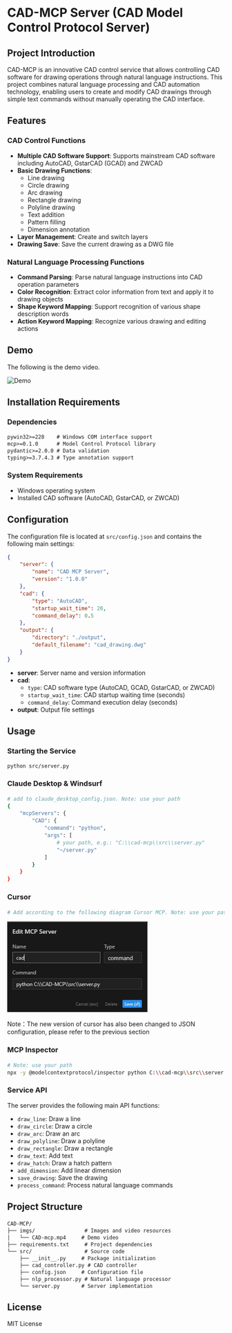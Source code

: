 # CAD-MCP Server (CAD Model Control Protocol Server)

## Project Introduction

CAD-MCP is an innovative CAD control service that allows controlling CAD software for drawing operations through natural language instructions. This project combines natural language processing and CAD automation technology, enabling users to create and modify CAD drawings through simple text commands without manually operating the CAD interface.

## Features

### CAD Control Functions

- **Multiple CAD Software Support**: Supports mainstream CAD software including AutoCAD, GstarCAD (GCAD) and ZWCAD
- **Basic Drawing Functions**:
  - Line drawing
  - Circle drawing
  - Arc drawing
  - Rectangle drawing
  - Polyline drawing
  - Text addition
  - Pattern filling
  - Dimension annotation
- **Layer Management**: Create and switch layers
- **Drawing Save**: Save the current drawing as a DWG file

### Natural Language Processing Functions

- **Command Parsing**: Parse natural language instructions into CAD operation parameters
- **Color Recognition**: Extract color information from text and apply it to drawing objects
- **Shape Keyword Mapping**: Support recognition of various shape description words
- **Action Keyword Mapping**: Recognize various drawing and editing actions

## Demo

The following is the demo video.

![Demo](imgs/demo.gif)

## Installation Requirements

### Dependencies

```
pywin32>=228    # Windows COM interface support
mcp>=0.1.0      # Model Control Protocol library
pydantic>=2.0.0 # Data validation
typing>=3.7.4.3 # Type annotation support
```

### System Requirements

- Windows operating system
- Installed CAD software (AutoCAD, GstarCAD, or ZWCAD)

## Configuration

The configuration file is located at `src/config.json` and contains the following main settings:

```json
{
    "server": {
        "name": "CAD MCP Server",
        "version": "1.0.0"
    },
    "cad": {
        "type": "AutoCAD",  
        "startup_wait_time": 20,
        "command_delay": 0.5
    },
    "output": {
        "directory": "./output",
        "default_filename": "cad_drawing.dwg"
    }
}
```

- **server**: Server name and version information
- **cad**: 
  - `type`: CAD software type (AutoCAD, GCAD, GstarCAD, or ZWCAD)
  - `startup_wait_time`: CAD startup waiting time (seconds)
  - `command_delay`: Command execution delay (seconds)
- **output**: Output file settings

## Usage

### Starting the Service

```
python src/server.py
```

### Claude Desktop & Windsurf

```bash
# add to claude_desktop_config.json. Note: use your path  
{
    "mcpServers": {
        "CAD": {
            "command": "python",
            "args": [
                # your path, e.g.: "C:\\cad-mcp\\src\\server.py"
                "~/server.py"
            ]
        }
    }
}
```

### Cursor

```bash
# Add according to the following diagram Cursor MCP. Note: use your path  
```
![Cursor config](imgs/cursor_config.png)

Note：The new version of cursor has also been changed to JSON configuration, please refer to the previous section

### MCP Inspector

```bash
# Note: use your path  
npx -y @modelcontextprotocol/inspector python C:\\cad-mcp\\src\\server.py
```

### Service API

The server provides the following main API functions:

- `draw_line`: Draw a line
- `draw_circle`: Draw a circle
- `draw_arc`: Draw an arc
- `draw_polyline`: Draw a polyline
- `draw_rectangle`: Draw a rectangle
- `draw_text`: Add text
- `draw_hatch`: Draw a hatch pattern
- `add_dimension`: Add linear dimension
- `save_drawing`: Save the drawing
- `process_command`: Process natural language commands

## Project Structure

```
CAD-MCP/
├── imgs/                # Images and video resources
│   └── CAD-mcp.mp4     # Demo video
├── requirements.txt     # Project dependencies
└── src/                 # Source code
    ├── __init__.py     # Package initialization
    ├── cad_controller.py # CAD controller
    ├── config.json     # Configuration file
    ├── nlp_processor.py # Natural language processor
    └── server.py       # Server implementation
```

## License

MIT License